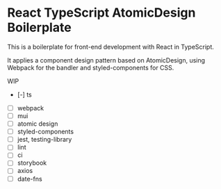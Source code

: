 # React TypeScript AtomicDesign Boilerplate

This is a boilerplate for front-end development with React in TypeScript.

It applies a component design pattern based on AtomicDesign, using Webpack for the bandler and styled-components for CSS.

WIP

- [-] ts
- [ ] webpack
- [ ] mui
- [ ] atomic design
- [ ] styled-components
- [ ] jest, testing-library
- [ ] lint
- [ ] ci
- [ ] storybook
- [ ] axios
- [ ] date-fns
